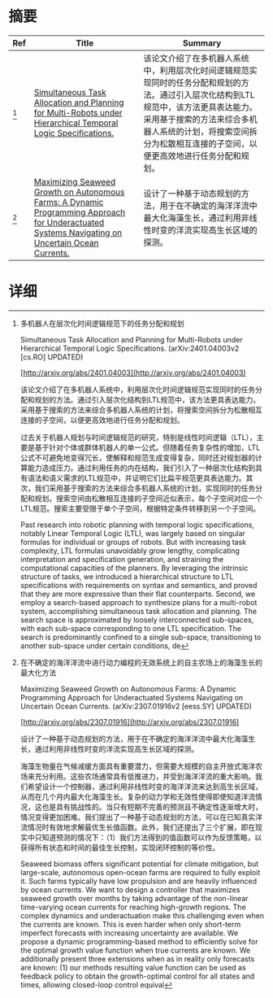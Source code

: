 # 摘要

| Ref | Title | Summary |
| --- | --- | --- |
| [^1] | [Simultaneous Task Allocation and Planning for Multi-Robots under Hierarchical Temporal Logic Specifications.](http://arxiv.org/abs/2401.04003) | 该论文介绍了在多机器人系统中，利用层次化时间逻辑规范实现同时的任务分配和规划的方法。通过引入层次化结构到LTL规范中，该方法更具表达能力。采用基于搜索的方法来综合多机器人系统的计划，将搜索空间拆分为松散相互连接的子空间，以便更高效地进行任务分配和规划。 |
| [^2] | [Maximizing Seaweed Growth on Autonomous Farms: A Dynamic Programming Approach for Underactuated Systems Navigating on Uncertain Ocean Currents.](http://arxiv.org/abs/2307.01916) | 设计了一种基于动态规划的方法，用于在不确定的海洋洋流中最大化海藻生长，通过利用非线性时变的洋流实现高生长区域的探测。 |

# 详细

[^1]: 多机器人在层次化时间逻辑规范下的任务分配和规划

    Simultaneous Task Allocation and Planning for Multi-Robots under Hierarchical Temporal Logic Specifications. (arXiv:2401.04003v2 [cs.RO] UPDATED)

    [http://arxiv.org/abs/2401.04003](http://arxiv.org/abs/2401.04003)

    该论文介绍了在多机器人系统中，利用层次化时间逻辑规范实现同时的任务分配和规划的方法。通过引入层次化结构到LTL规范中，该方法更具表达能力。采用基于搜索的方法来综合多机器人系统的计划，将搜索空间拆分为松散相互连接的子空间，以便更高效地进行任务分配和规划。

    

    过去关于机器人规划与时间逻辑规范的研究，特别是线性时间逻辑（LTL），主要是基于针对个体或群体机器人的单一公式。但随着任务复杂性的增加，LTL公式不可避免地变得冗长，使解释和规范生成变得复杂，同时还对规划器的计算能力造成压力。通过利用任务的内在结构，我们引入了一种层次化结构到具有语法和语义需求的LTL规范中，并证明它们比扁平规范更具表达能力。其次，我们采用基于搜索的方法来综合多机器人系统的计划，实现同时的任务分配和规划。搜索空间由松散相互连接的子空间近似表示，每个子空间对应一个LTL规范。搜索主要受限于单个子空间，根据特定条件转移到另一个子空间。

    Past research into robotic planning with temporal logic specifications, notably Linear Temporal Logic (LTL), was largely based on singular formulas for individual or groups of robots. But with increasing task complexity, LTL formulas unavoidably grow lengthy, complicating interpretation and specification generation, and straining the computational capacities of the planners. By leveraging the intrinsic structure of tasks, we introduced a hierarchical structure to LTL specifications with requirements on syntax and semantics, and proved that they are more expressive than their flat counterparts. Second, we employ a search-based approach to synthesize plans for a multi-robot system, accomplishing simultaneous task allocation and planning. The search space is approximated by loosely interconnected sub-spaces, with each sub-space corresponding to one LTL specification. The search is predominantly confined to a single sub-space, transitioning to another sub-space under certain conditions, de
    
[^2]: 在不确定的海洋洋流中进行动力编程的无效系统上的自主农场上的海藻生长的最大化方法

    Maximizing Seaweed Growth on Autonomous Farms: A Dynamic Programming Approach for Underactuated Systems Navigating on Uncertain Ocean Currents. (arXiv:2307.01916v2 [eess.SY] UPDATED)

    [http://arxiv.org/abs/2307.01916](http://arxiv.org/abs/2307.01916)

    设计了一种基于动态规划的方法，用于在不确定的海洋洋流中最大化海藻生长，通过利用非线性时变的洋流实现高生长区域的探测。

    

    海藻生物量在气候减缓方面具有重要潜力，但需要大规模的自主开放式海洋农场来充分利用。这些农场通常具有低推进力，并受到海洋洋流的重大影响。我们希望设计一个控制器，通过利用非线性时变的海洋洋流来达到高生长区域，从而在几个月内最大化海藻生长。复杂的动力学和无效性使得即使知道洋流情况，这也是具有挑战性的。当只有短期不完善的预测且不确定性逐渐增大时，情况变得更加困难。我们提出了一种基于动态规划的方法，可以在已知真实洋流情况时有效地求解最优生长值函数。此外，我们还提出了三个扩展，即在现实中只知道预测的情况下：（1）我们方法得到的值函数可以作为反馈策略，以获得所有状态和时间的最佳生长控制，实现闭环控制的等价性。

    Seaweed biomass offers significant potential for climate mitigation, but large-scale, autonomous open-ocean farms are required to fully exploit it. Such farms typically have low propulsion and are heavily influenced by ocean currents. We want to design a controller that maximizes seaweed growth over months by taking advantage of the non-linear time-varying ocean currents for reaching high-growth regions. The complex dynamics and underactuation make this challenging even when the currents are known. This is even harder when only short-term imperfect forecasts with increasing uncertainty are available. We propose a dynamic programming-based method to efficiently solve for the optimal growth value function when true currents are known. We additionally present three extensions when as in reality only forecasts are known: (1) our methods resulting value function can be used as feedback policy to obtain the growth-optimal control for all states and times, allowing closed-loop control equival
    

